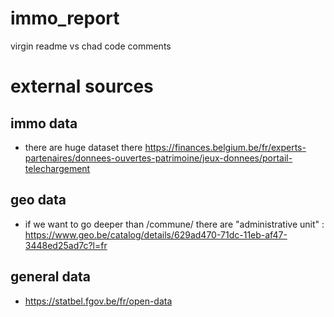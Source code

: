 # immo_report

virgin readme vs chad code comments

# external sources

## immo data
+ there are huge dataset there https://finances.belgium.be/fr/experts-partenaires/donnees-ouvertes-patrimoine/jeux-donnees/portail-telechargement 

## geo data
+ if we want to go deeper than /commune/ there are "administrative unit" : https://www.geo.be/catalog/details/629ad470-71dc-11eb-af47-3448ed25ad7c?l=fr

## general data
+ https://statbel.fgov.be/fr/open-data
